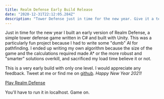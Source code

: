 ```yaml
---
title: Realm Defense Early Build Release
date: "2020-12-31T22:12:05.284Z"
description: "Tower Defense just in time for the new year. Give it a test..."
---
```


Just in time for the new year I built an early version of Realm Defense, a simple tower defense game written in C# and built with Unity. This was a particularly fun project because I had to write some "dumb" AI for pathfinding. I ended up writing my own algorithm because the size of the game and the calculations required made A* or the more robust and "smarter" solutions overkill, and sacrificed my load time believe it or not.

This is a very early build with only one level. I would appreciate any feedback. Tweet at me or find me on [github](https://github.com/alpinstang/realm-defense/issues). *Happy New Year 2021!*

[Play Realm Defense](https://github.com/alpinstang/alpinstang.github.io/tree/main/content/blog/realm-defense/game)

You'll have to run it in localhost. Game on.
